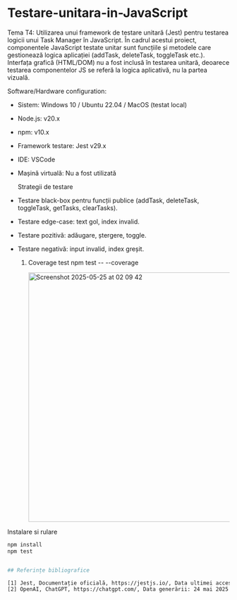 # Testare-unitara-in-JavaScript

Tema T4: Utilizarea unui framework de testare unitară (Jest) pentru testarea logicii unui Task Manager în JavaScript. În cadrul acestui proiect, componentele JavaScript testate unitar sunt funcțiile și metodele care gestionează logica aplicației (addTask, deleteTask, toggleTask etc.). Interfața grafică (HTML/DOM) nu a fost inclusă în testarea unitară, deoarece testarea componentelor JS se referă la logica aplicativă, nu la partea vizuală. 

Software/Hardware configuration:

- Sistem: Windows 10 / Ubuntu 22.04 / MacOS (testat local)
- Node.js: v20.x
- npm: v10.x
- Framework testare: Jest v29.x
- IDE: VSCode
- Mașină virtuală: Nu a fost utilizată

  Strategii de testare

- Testare black-box pentru funcții publice (addTask, deleteTask, toggleTask, getTasks, clearTasks).
- Testare edge-case: text gol, index invalid.
- Testare pozitivă: adăugare, ștergere, toggle.
- Testare negativă: input invalid, index greșit.

  1. Coverage test
     npm test -- --coverage
     
     <img width="566" alt="Screenshot 2025-05-25 at 02 09 42" src="https://github.com/user-attachments/assets/4fc3a438-cbf3-44d8-84ff-e83a0e2a3b85" />



Instalare si rulare
```bash
npm install
npm test


## Referințe bibliografice

[1] Jest, Documentație oficială, https://jestjs.io/, Data ultimei accesări: 24 mai 2025  
[2] OpenAI, ChatGPT, https://chatgpt.com/, Data generării: 24 mai 2025  


